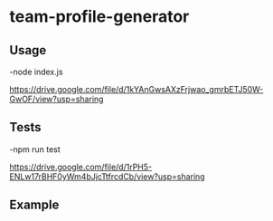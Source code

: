# team-profile-generator

## Usage

-node index.js

https://drive.google.com/file/d/1kYAnGwsAXzFrjwao_gmrbETJ50W-GwOF/view?usp=sharing

## Tests

-npm run test

https://drive.google.com/file/d/1rPH5-ENLw17rBHF0yWm4bJjcTtfrcdCb/view?usp=sharing

## Example

